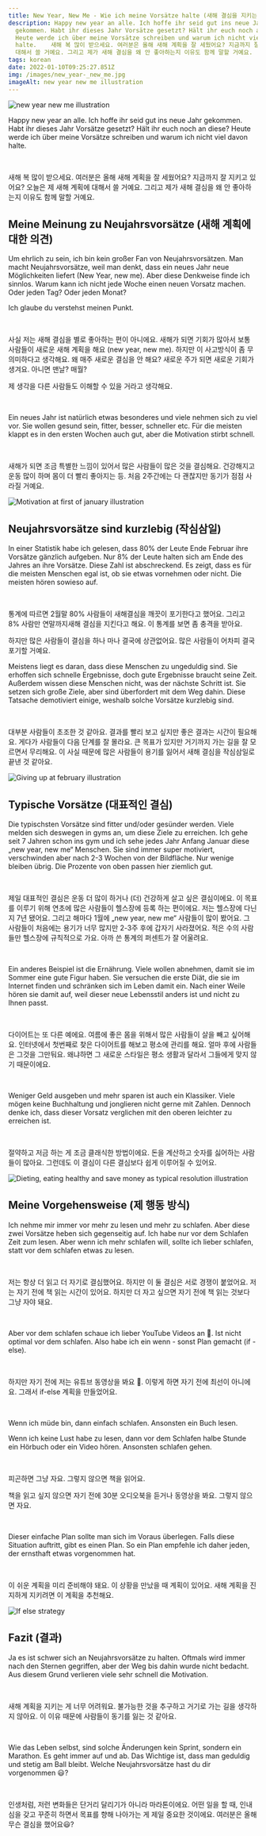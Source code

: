 ```yaml
---
title: New Year, New Me - Wie ich meine Vorsätze halte (새해 결심을 지키는 방법)
description: Happy new year an alle. Ich hoffe ihr seid gut ins neue Jahr
  gekommen. Habt ihr dieses Jahr Vorsätze gesetzt? Hält ihr euch noch an diese?
  Heute werde ich über meine Vorsätze schreiben und warum ich nicht viel davon
  halte.  ​  새해 복 많이 받으세요. 여러분은 올해 새해 계획을 잘 세웠어요? 지금까지 잘 지키고 있어요? 오늘은 제 새해 계획에
  대해서 쓸 거예요. 그리고 제가 새해 결심을 왜 안 좋아하는지 이유도 함께 말할 거예요.
tags: korean
date: 2022-01-10T09:25:27.851Z
img: /images/new_year-_new_me.jpg
imageAlt: new year new me illustration
---
```

![new year new me illustration](/images/new_year-_new_me.jpg "새해 결심")

Happy new year an alle. Ich hoffe ihr seid gut ins neue Jahr gekommen. Habt ihr dieses Jahr Vorsätze gesetzt? Hält ihr euch noch an diese? Heute werde ich über meine Vorsätze schreiben und warum ich nicht viel davon halte.

​

새해 복 많이 받으세요. 여러분은 올해 새해 계획을 잘 세웠어요? 지금까지 잘 지키고 있어요? 오늘은 제 새해 계획에 대해서 쓸 거예요. 그리고 제가 새해 결심을 왜 안 좋아하는지 이유도 함께 말할 거예요.

## Meine Meinung zu Neujahrsvorsätze (새해 계획에 대한 의견)

Um ehrlich zu sein, ich bin kein großer Fan von Neujahrsvorsätzen. Man macht Neujahrsvorsätze, weil man denkt, dass ein neues Jahr neue Möglichkeiten liefert (New Year, new me). Aber diese Denkweise finde ich sinnlos. Warum kann ich nicht jede Woche einen neuen Vorsatz machen. Oder jeden Tag? Oder jeden Monat?

Ich glaube du verstehst meinen Punkt.

​

사실 저는 새해 결심을 별로 좋아하는 편이 아니에요. 새해가 되면 기회가 많아서 보통 사람들이 새로운 새해 계획을 해요 (new year, new me). 하지만 이 사고방식이 좀 무의미하다고 생각해요. 왜 매주 새로운 결심을 안 해요? 새로운 주가 되면 새로운 기회가 생겨요. 아니면 맨날? 매월?

제 생각을 다른 사람들도 이해할 수 있을 거라고 생각해요.

​

Ein neues Jahr ist natürlich etwas besonderes und viele nehmen sich zu viel vor. Sie wollen gesund sein, fitter, besser, schneller etc. Für die meisten klappt es in den ersten Wochen auch gut, aber die Motivation stirbt schnell.

​

새해가 되면 조금 특별한 느낌이 있어서 많은 사람들이 많은 것을 결심해요. 건강해지고 운동 많이 하며 몸이 더 빨리 좋아지는 등. 처음 2주간에는 다 괜찮지만 동기가 점점 사라질 거예요.

![Motivation at first of january illustration](/images/neujahrsvorsätze.jpg "1월에 동기가 많아요")

## Neujahrsvorsätze sind kurzlebig (작심삼일)

In einer Statistik habe ich gelesen, dass 80% der Leute Ende Februar ihre Vorsätze gänzlich aufgeben. Nur 8% der Leute halten sich am Ende des Jahres an ihre Vorsätze. Diese Zahl ist abschreckend. Es zeigt, dass es für die meisten Menschen egal ist, ob sie etwas vornehmen oder nicht. Die meisten hören sowieso auf.

​

통계에 따르면 2월말 80% 사람들이 새해결심을 깨끗이 포기한다고 했어요. 그리고 8% 사람만 연말까지새해 결심을 지킨다고 해요. 이 통계를 보면 좀 충격을 받아요.

하지만 많은 사람들이 결심을 하나 마나 결국에 상관없어요. 많은 사람들이 어차피 결국 포기할 거예요.



Meistens liegt es daran, dass diese Menschen zu ungeduldig sind. Sie erhoffen sich schnelle Ergebnisse, doch gute Ergebnisse braucht seine Zeit. Außerdem wissen diese Menschen nicht, was der nächste Schritt ist. Sie setzen sich große Ziele, aber sind überfordert mit dem Weg dahin. Diese Tatsache demotiviert einige, weshalb solche Vorsätze kurzlebig sind.

​

대부분 사람들이 초조한 것 같아요. 결과를 빨리 보고 싶지만 좋은 결과는 시간이 필요해요. 게다가 사람들이 다음 단계를 잘 몰라요. 큰 목표가 있지만 거기까지 가는 길을 잘 모르면서 무리해요. 이 사실 때문에 많은 사람들이 용기를 잃어서 새해 결심을 작심삼일로 끝낸 것 같아요.

![Giving up at february illustration](/images/작심삼일.jpg "2월에 동기가 사라졌어요")

## Typische Vorsätze (대표적인 결심)

Die typischsten Vorsätze sind fitter und/oder gesünder werden. Viele melden sich deswegen in gyms an, um diese Ziele zu erreichen. Ich gehe seit 7 Jahren schon ins gym und ich sehe jedes Jahr Anfang Januar diese „new year, new me“ Menschen. Sie sind immer super motiviert, verschwinden aber nach 2-3 Wochen von der Bildfläche. Nur wenige bleiben übrig. Die Prozente von oben passen hier ziemlich gut.

​

제일 대표적인 결심은 운동 더 많이 하거나 (더) 건강하게 살고 싶은 결심이에요. 이 목표를 이루기 위해 연초에 많은 사람들이 헬스장에 등록 하는 편이에요. 저는 헬스장에 다닌 지 7년 됐어요. 그리고 해마다 1월에 „new year, new me“ 사람들이 많이 봤어요. 그 사람들이 처음에는 용기가 너무 많지만 2-3주 후에 갑자기 사라졌어요. 적은 수의 사람들만 헬스장에 규칙적으로 가요. 아까 쓴 통계의 퍼센트가 잘 어울려요.

​

Ein anderes Beispiel ist die Ernährung. Viele wollen abnehmen, damit sie im Sommer eine gute Figur haben. Sie versuchen die erste Diät, die sie im Internet finden und schränken sich im Leben damit ein. Nach einer Weile hören sie damit auf, weil dieser neue Lebensstil anders ist und nicht zu Ihnen passt.

​

다이어트는 또 다른 예에요. 여름에 좋은 몸을 위해서 많은 사람들이 살을 빼고 싶어해요. 인터넷에서 첫번째로 찾은 다이어트를 해보고 평소에 관리를 해요. 얼마 후에 사람들은 그것을 그만둬요. 왜냐하면 그 새로운 스타일은 평소 생활과 달라서 그들에게 맞지 않기 때문이에요.

​

Weniger Geld ausgeben und mehr sparen ist auch ein Klassiker. Viele mögen keine Buchhaltung und jonglieren nicht gerne mit Zahlen. Dennoch denke ich, dass dieser Vorsatz verglichen mit den oberen leichter zu erreichen ist.

​

절약하고 저금 하는 게 조금 클래식한 방법이에요. 돈을 계산하고 숫자를 싫어하는 사람들이 많아요. 그런데도 이 결심이 다른 결심보다 쉽게 이루어질 수 있어요.

![Dieting, eating healthy and save money as typical resolution illustration](/images/typische_neujahrsvorsätze.jpg "대표적인 결심")

## Meine Vorgehensweise (제 행동 방식)

Ich nehme mir immer vor mehr zu lesen und mehr zu schlafen. Aber diese zwei Vorsätze heben sich gegenseitig auf. Ich habe nur vor dem Schlafen Zeit zum lesen. Aber wenn ich mehr schlafen will, sollte ich lieber schlafen, statt vor dem schlafen etwas zu lesen.

​

저는 항상 더 읽고 더 자기로 결심했어요. 하지만 이 둘 결심은 서로 경쟁이 붙었어요. 저는 자기 전에 책 읽는 시간이 있어요. 하지만 더 자고 싶으면 자기 전에 책 읽는 것보다 그냥 자야 돼요.

​

Aber vor dem schlafen schaue ich lieber YouTube Videos an 🥲. Ist nicht optimal vor dem schlafen. Also habe ich ein wenn - sonst Plan gemacht (if - else).

​

하지만 자기 전에 저는 유튜브 동영상을 봐요 🥲. 이렇게 하면 자기 전에 최선이 아니에요. 그래서 if-else 계획을 만들었어요.

​

Wenn ich müde bin, dann einfach schlafen. Ansonsten ein Buch lesen.

Wenn ich keine Lust habe zu lesen, dann vor dem Schlafen halbe Stunde ein Hörbuch oder ein Video hören. Ansonsten schlafen gehen.

​

피곤하면 그냥 자요. 그렇지 않으면 책을 읽어요.

책을 읽고 싶지 않으면 자기 전에 30분 오디오북을 듣거나 동영상을 봐요. 그렇지 않으면 자요.

​

Dieser einfache Plan sollte man sich im Voraus überlegen. Falls diese Situation auftritt, gibt es einen Plan. So ein Plan empfehle ich daher jeden, der ernsthaft etwas vorgenommen hat.

​

이 쉬운 계획을 미리 준비해야 돼요. 이 상황을 만났을 때 계획이 있어요. 새해 계획을 진지하게 지키려면 이 계획을 추천해요.

![If else strategy](/images/if_else.jpg "제 행동 방식")

## Fazit (결과)

Ja es ist schwer sich an Neujahrsvorsätze zu halten. Oftmals wird immer nach den Sternen gegriffen, aber der Weg bis dahin wurde nicht bedacht. Aus diesem Grund verlieren viele sehr schnell die Motivation.

​

새해 계획을 지키는 게 너무 어려워요. 불가능한 것을 추구하고 거기로 가는 길을 생각하지 않아요. 이 이유 때문에 사람들이 동기를 잃는 것 같아요.

​

Wie das Leben selbst, sind solche Änderungen kein Sprint, sondern ein Marathon. Es geht immer auf und ab. Das Wichtige ist, dass man geduldig und stetig am Ball bleibt. Welche Neujahrsvorsätze hast du dir vorgenommen 😃?

​

인생처럼, 저런 변화들은 단거리 달리기가 아니라 마라톤이에요. 어떤 일을 할 때, 인내심을 갖고 꾸준히 하면서 목표를 향해 나아가는 게 제일 중요한 것이에요. 여러분은 올해 무슨 결심을 했어요😃?